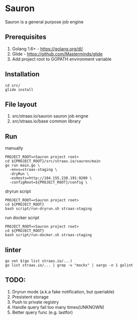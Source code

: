 # Sauron
Sauron is a general purpose job engine

## Prerequisites
1. Golang 1.6+ - https://golang.org/dl/
2. Glide - https://github.com/Masterminds/glide
3. Add project root to GOPATH environment variable

## Installation
```
cd src/
glide install

```

## File layout
1. src/straas.io/sauron  sauron job engne
2. src/straas.io/base common library

## Run

manually
```
PROJECT_ROOT=<Sauron project root>
cd ${PROJECT_ROOT}/src/straas.io/sauron/main
go run main.go \
  -envs=straas-staging \
  -dryRun \
  -esHosts=http://104.155.238.191:9200 \
  -configRoot=${PROJECT_ROOT}/config \
```

dryrun script
```
PROJECT_ROOT=<Sauron project root>
cd ${PROJECT_ROOT}
bash script/run-dryrun.sh straas-staging
```

run docker script
```
PROJECT_ROOT=<Sauron project root>
cd ${PROJECT_ROOT}
bash script/run-docker.sh straas-staging
```

## linter
```
go vet $(go list straas.io/...)
go list straas.io/... | grep -v "mocks" | xargs -n 1 golint
```

## TODO:
1. Dryrun mode (a.k.a fake notification, but queriable)
2. Presistent storage
3. Push to private registry
4. Handle query fail too many times(UNKNOWN)
5. Better query func (e.g. lastfor)
